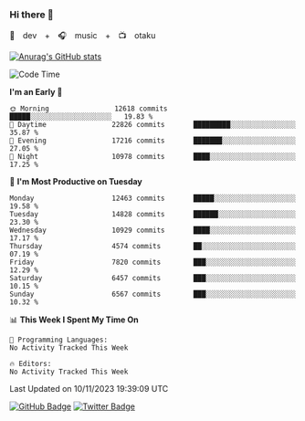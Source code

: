 ### Hi there 👋

🚀　dev　+　🎧　music　+　📺　otaku


[![Anurag's GitHub stats](https://github-readme-stats.vercel.app/api?username=koheitasaka&count_private=true&show_icons=true&theme=monokai)](https://github.com/koheitasaka/github-readme-stats)

<!--START_SECTION:waka-->
![Code Time](http://img.shields.io/badge/Code%20Time-1%2C161%20hrs%2023%20mins-blue)

**I'm an Early 🐤** 

```text
🌞 Morning                12618 commits       █████░░░░░░░░░░░░░░░░░░░░   19.83 % 
🌆 Daytime                22826 commits       █████████░░░░░░░░░░░░░░░░   35.87 % 
🌃 Evening                17216 commits       ███████░░░░░░░░░░░░░░░░░░   27.05 % 
🌙 Night                  10978 commits       ████░░░░░░░░░░░░░░░░░░░░░   17.25 % 
```
📅 **I'm Most Productive on Tuesday** 

```text
Monday                   12463 commits       █████░░░░░░░░░░░░░░░░░░░░   19.58 % 
Tuesday                  14828 commits       ██████░░░░░░░░░░░░░░░░░░░   23.30 % 
Wednesday                10929 commits       ████░░░░░░░░░░░░░░░░░░░░░   17.17 % 
Thursday                 4574 commits        ██░░░░░░░░░░░░░░░░░░░░░░░   07.19 % 
Friday                   7820 commits        ███░░░░░░░░░░░░░░░░░░░░░░   12.29 % 
Saturday                 6457 commits        ███░░░░░░░░░░░░░░░░░░░░░░   10.15 % 
Sunday                   6567 commits        ███░░░░░░░░░░░░░░░░░░░░░░   10.32 % 
```


📊 **This Week I Spent My Time On** 

```text
💬 Programming Languages: 
No Activity Tracked This Week

🔥 Editors: 
No Activity Tracked This Week
```


 Last Updated on 10/11/2023 19:39:09 UTC
<!--END_SECTION:waka-->

[![GitHub Badge](https://img.shields.io/badge/GitHub-100000?style=for-the-badge&logo=github&logoColor=white)](https://github.com/koheitasaka)
[![Twitter Badge](https://img.shields.io/badge/Twitter-1DA1F2?style=for-the-badge&logo=twitter&logoColor=white)](https://twitter.com/sleep_asleep_)
